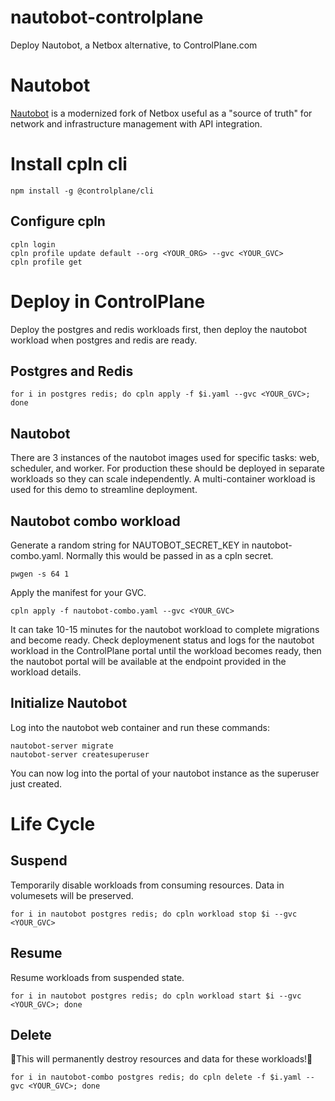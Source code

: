# nautobot-controlplane
Deploy Nautobot, a Netbox alternative, to ControlPlane.com

# Nautobot
[Nautobot](https://networktocode.com/nautobot/) is a modernized fork of Netbox useful as a "source of truth" for network and infrastructure management with API integration.

# Install cpln cli
```
npm install -g @controlplane/cli
```
## Configure cpln
```
cpln login
cpln profile update default --org <YOUR_ORG> --gvc <YOUR_GVC>
cpln profile get
```

# Deploy in ControlPlane
Deploy the postgres and redis workloads first, then deploy the nautobot workload when postgres and redis are ready.

## Postgres and Redis
```
for i in postgres redis; do cpln apply -f $i.yaml --gvc <YOUR_GVC>; done
```
## Nautobot
There are 3 instances of the nautobot images used for specific tasks: web, scheduler, and worker.  For production these should be deployed in separate workloads so they can scale independently.  A multi-container workload is used for this demo to streamline deployment.
## Nautobot combo workload
Generate a random string for NAUTOBOT_SECRET_KEY in nautobot-combo.yaml.  Normally this would be passed in as a cpln secret.
```
pwgen -s 64 1
```
Apply the manifest for your GVC.
```
cpln apply -f nautobot-combo.yaml --gvc <YOUR_GVC>
```
It can take 10-15 minutes for the nautobot workload to complete migrations and become ready.  Check deploymenent status and logs for the nautobot workload in the ControlPlane portal until the workload becomes ready, then the nautobot portal will be available at the endpoint provided in the workload details.
## Initialize Nautobot
Log into the nautobot web container and run these commands:
```
nautobot-server migrate
nautobot-server createsuperuser
```
You can now log into the portal of your nautobot instance as the superuser just created.
# Life Cycle
## Suspend
Temporarily disable workloads from consuming resources. Data in volumesets will be preserved.
```
for i in nautobot postgres redis; do cpln workload stop $i --gvc <YOUR_GVC>
```
## Resume
Resume workloads from suspended state.
```
for i in nautobot postgres redis; do cpln workload start $i --gvc <YOUR_GVC>; done
```
## Delete
🚨This will permanently destroy resources and data for these workloads!🚨
```
for i in nautobot-combo postgres redis; do cpln delete -f $i.yaml --gvc <YOUR_GVC>; done
```
